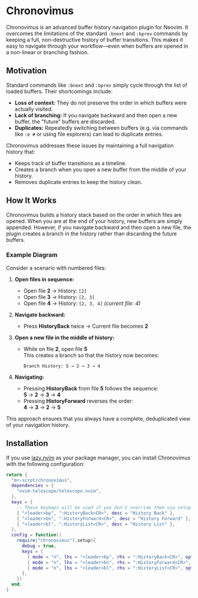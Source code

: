 # Chronovimus

Chronovimus is an advanced buffer history navigation plugin for Neovim. It overcomes the limitations of the standard `:bnext` and `:bprev` commands by keeping a full, non-destructive history of buffer transitions. This makes it easy to navigate through your workflow—even when buffers are opened in a non-linear or branching fashion.

## Motivation

Standard commands like `:bnext` and `:bprev` simply cycle through the list of loaded buffers. Their shortcomings include:

- **Loss of context:** They do not preserve the order in which buffers were actually visited.
- **Lack of branching:** If you navigate backward and then open a new buffer, the "future" buffers are discarded.
- **Duplicates:** Repeatedly switching between buffers (e.g. via commands like `:e #` or using file explorers) can lead to duplicate entries.

Chronovimus addresses these issues by maintaining a full navigation history that:

- Keeps track of buffer transitions as a timeline.
- Creates a branch when you open a new buffer from the middle of your history.
- Removes duplicate entries to keep the history clean.

## How It Works

Chronovimus builds a history stack based on the order in which files are opened. When you are at the end of your history, new buffers are simply appended. However, if you navigate backward and then open a new file, the plugin creates a branch in the history rather than discarding the future buffers.

### Example Diagram

Consider a scenario with numbered files:

1. **Open files in sequence:**

   - Open file **2** → History: `[2]`
   - Open file **3** → History: `[2, 3]`
   - Open file **4** → History: `[2, 3, 4]` _(current file: 4)_

2. **Navigate backward:**

   - Press **HistoryBack** twice → Current file becomes **2**

3. **Open a new file in the middle of history:**
   - While on file **2**, open file **5**  
     This creates a branch so that the history now becomes:
     ```
     Branch History: 5 → 2 → 3 → 4
     ```
4. **Navigating:**
   - Pressing **HistoryBack** from file **5** follows the sequence:  
     **5** → **2** → **3** → **4**
   - Pressing **HistoryForward** reverses the order:  
     **4** → **3** → **2** → **5**

This approach ensures that you always have a complete, deduplicated view of your navigation history.

## Installation

If you use [lazy.nvim](https://github.com/folke/lazy.nvim) as your package manager, you can install Chronovimus with the following configuration:

```lua
return {
  "mr-scrpt/chronovimus",
  dependencies = {
    "nvim-telescope/telescope.nvim",
  },
  keys = {
    -- These keymaps will be used if you don't override them via setup
    { "<leader>bp", ":HistoryBack<CR>", desc = "History Back" },
    { "<leader>bn", ":HistoryForward<CR>", desc = "History Forward" },
    { "<leader>bl", ":HistoryList<CR>", desc = "History List" },
  },
  config = function()
    require("chronovimus").setup({
      debug = true,
      keys = {
        { mode = "n", lhs = "<leader>bp", rhs = ":HistoryBack<CR>", opts = { silent = true, desc = "History Back" } },
        { mode = "n", lhs = "<leader>bn", rhs = ":HistoryForward<CR>", opts = { silent = true, desc = "History Forward" } },
        { mode = "n", lhs = "<leader>bl", rhs = ":HistoryList<CR>", opts = { silent = true, desc = "History List" } },
      },
    })
  end,
}

```
